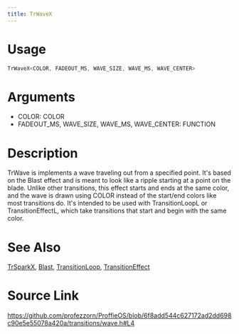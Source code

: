 ```yaml
---
title: TrWaveX
---
```


# Usage
```cpp
TrWaveX<COLOR, FADEOUT_MS, WAVE_SIZE, WAVE_MS, WAVE_CENTER>
```

# Arguments
 * COLOR: COLOR
 * FADEOUT_MS, WAVE_SIZE, WAVE_MS, WAVE_CENTER: FUNCTION

# Description
TrWave is implements a wave traveling out from a specified point.
It's based on the Blast effect and is meant to look like a ripple starting
at a point on the blade. Unlike other transitions, this effect starts and ends
at the same color, and the wave is drawn using COLOR instead of the start/end
colors like most transitions do. It's intended to be used with TransitionLoopL
or TransitionEffectL, which take transitions that start and begin with the same
color.

# See Also
[TrSparkX](/config/transitions/TrSparkX.html), [Blast](/config/styles/Blast.html), [TransitionLoop](/config/styles/TransitionLoop.html), [TransitionEffect](/config/styles/TransitionEffect.html)

# Source Link
https://github.com/profezzorn/ProffieOS/blob/6f8add544c627172ad2dd698c90e5e55078a420a/transitions/wave.h#L4
